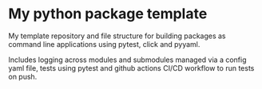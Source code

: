 # My python package template

My template repository and file structure for building packages as command line applications using pytest, click and pyyaml.

Includes logging across modules and submodules managed via a config yaml file, tests using pytest and github actions CI/CD workflow to run tests on push.